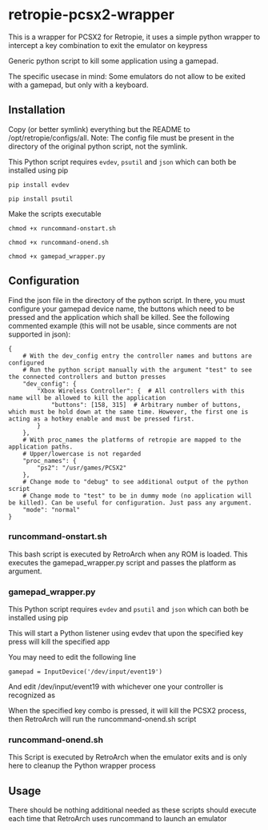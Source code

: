 # retropie-pcsx2-wrapper
This is a wrapper for PCSX2 for Retropie, it uses a simple python wrapper to intercept a key combination to exit the emulator on keypress

Generic python script to kill some application using a gamepad.

The specific usecase in mind: Some emulators do not allow to be exited with a gamepad, but only with a keyboard.


## Installation
Copy (or better symlink) everything but the README to /opt/retropie/configs/all.
Note: The config file must be present in the directory of the original python script, not the symlink.

This Python script requires ```evdev```, ```psutil``` and ```json``` which can both be installed using pip

`pip install evdev`

`pip install psutil`

Make the scripts executable

`chmod +x runcommand-onstart.sh`

`chmod +x runcommand-onend.sh`

`chmod +x gamepad_wrapper.py`

## Configuration
Find the json file in the directory of the python script.
In there, you must configure your gamepad device name, the buttons which need to be pressed and the application which shall be killed.
See the following commented example (this will not be usable, since comments are not supported in json):
```
{
	# With the dev_config entry the controller names and buttons are configured
	# Run the python script manually with the argument "test" to see the connected controllers and button presses
	"dev_config": {
		"Xbox Wireless Controller": {  # All controllers with this name will be allowed to kill the application
			"buttons": [158, 315]  # Arbitrary number of buttons, which must be hold down at the same time. However, the first one is acting as a hotkey enable and must be pressed first.
		}
	},
	# With proc_names the platforms of retropie are mapped to the application paths.
	# Upper/lowercase is not regarded
	"proc_names": {
		"ps2": "/usr/games/PCSX2"
	},
	# Change mode to "debug" to see additional output of the python script
	# Change mode to "test" to be in dummy mode (no application will be killed). Can be useful for configuration. Just pass any argument.
	"mode": "normal"
}
```

### runcommand-onstart.sh
This bash script is executed by RetroArch when any ROM is loaded. This executes the gamepad_wrapper.py script and passes the platform as argument.

### gamepad_wrapper.py
This Python script requires ```evdev``` and ```psutil``` and ```json``` which can both be installed using pip

This will start a Python listener using evdev that upon the specified key press will kill the specified app

You may need to edit the following line 

```gamepad = InputDevice('/dev/input/event19')```

And edit /dev/input/event19 with whichever one your controller is recognized as

When the specified key combo is pressed, it will kill the PCSX2 process, then RetroArch will run the runcommand-onend.sh script

### runcommand-onend.sh
This Script is executed by RetroArch when the emulator exits and is only here to cleanup the Python wrapper process

## Usage
There should be nothing additional needed as these scripts should execute each time that RetroArch uses runcommand to launch an emulator

